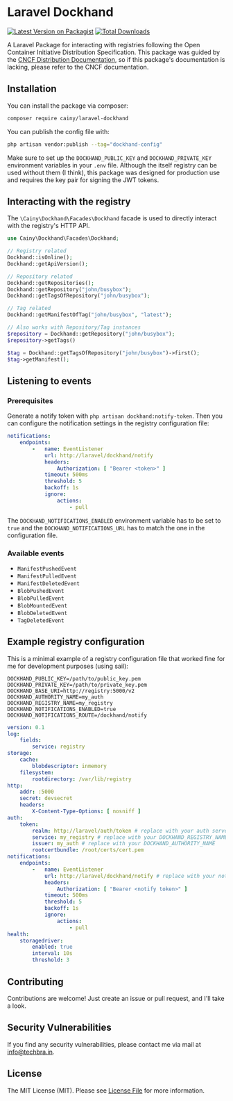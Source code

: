 # Laravel Dockhand

[![Latest Version on Packagist](https://img.shields.io/packagist/v/cainy/laravel-dockhand.svg?style=flat-square)](https://packagist.org/packages/cainy/laravel-dockhand)
[![Total Downloads](https://img.shields.io/packagist/dt/cainy/laravel-dockhand.svg?style=flat-square)](https://packagist.org/packages/cainy/laravel-dockhand)

A Laravel Package for interacting with registries following the Open Container Initiative Distribution Specification.
This package was guided by the [CNCF Distribution Documentation](https://distribution.github.io/distribution/), so
if this package's documentation is lacking, please refer to the CNCF documentation.

## Installation

You can install the package via composer:

```bash
composer require cainy/laravel-dockhand
```

You can publish the config file with:

```bash
php artisan vendor:publish --tag="dockhand-config"
```

Make sure to set up the `DOCKHAND_PUBLIC_KEY` and `DOCKHAND_PRIVATE_KEY` environment variables in your `.env` file.
Although the itself registry can be used without them (I think), this package was designed for production use and
requires the key pair for signing the JWT tokens.

## Interacting with the registry

The `\Cainy\Dockhand\Facades\Dockhand` facade is used to directly interact with the registry's HTTP API.

```php
use Cainy\Dockhand\Facades\Dockhand;

// Registry related
Dockhand::isOnline();
Dockhand::getApiVersion();

// Repository related
Dockhand::getRepositories();
Dockhand::getRepository("john/busybox");
Dockhand::getTagsOfRepository("john/busybox");

// Tag related
Dockhand::getManifestOfTag("john/busybox", "latest");

// Also works with Repository/Tag instances
$repository = Dockhand::getRepository("john/busybox");
$repository->getTags()

$tag = Dockhand::getTagsOfRepository("john/busybox")->first();
$tag->getManifest();
```

## Listening to events

### Prerequisites

Generate a notify token with `php artisan dockhand:notify-token`.
Then you can configure the notification settings in the registry configuration file:

```yaml
notifications:
    endpoints:
        -   name: EventListener
            url: http://laravel/dockhand/notify
            headers:
                Authorization: [ "Bearer <token>" ]
            timeout: 500ms
            threshold: 5
            backoff: 1s
            ignore:
                actions:
                    - pull
```

The `DOCKHAND_NOTIFICATIONS_ENABLED` environment variable has to be set to `true` and the `DOCKHAND_NOTIFICATIONS_URL`
has to match the one in the configuration file.

### Available events

- `ManifestPushedEvent`
- `ManifestPulledEvent`
- `ManifestDeletedEvent`
- `BlobPushedEvent`
- `BlobPulledEvent`
- `BlobMountedEvent`
- `BlobDeletedEvent`
- `TagDeletedEvent`

## Example registry configuration

This is a minimal example of a registry configuration file that worked fine for me for development purposes (using
sail):

```dotenv
DOCKHAND_PUBLIC_KEY=/path/to/public_key.pem
DOCKHAND_PRIVATE_KEY=/path/to/private_key.pem
DOCKHAND_BASE_URI=http://registry:5000/v2
DOCKHAND_AUTHORITY_NAME=my_auth
DOCKHAND_REGISTRY_NAME=my_registry
DOCKHAND_NOTIFICATIONS_ENABLED=true
DOCKHAND_NOTIFICATIONS_ROUTE=/dockhand/notify
```

```yaml
version: 0.1
log:
    fields:
        service: registry
storage:
    cache:
        blobdescriptor: inmemory
    filesystem:
        rootdirectory: /var/lib/registry
http:
    addr: :5000
    secret: devsecret
    headers:
        X-Content-Type-Options: [ nosniff ]
auth:
    token:
        realm: http://laravel/auth/token # replace with your auth server uri
        service: my_registry # replace with your DOCKHAND_REGISTRY_NAME
        issuer: my_auth # replace with your DOCKHAND_AUTHORITY_NAME
        rootcertbundle: /root/certs/cert.pem
notifications:
    endpoints:
        -   name: EventListener
            url: http://laravel/dockhand/notify # replace with your notify endpoint
            headers:
                Authorization: [ "Bearer <notify token>" ]
            timeout: 500ms
            threshold: 5
            backoff: 1s
            ignore:
                actions:
                    - pull
health:
    storagedriver:
        enabled: true
        interval: 10s
        threshold: 3
```

## Contributing

Contributions are welcome! Just create an issue or pull request, and I'll take a look.

## Security Vulnerabilities

If you find any security vulnerabilities, please contact me via mail at [info@techbra.in](mailto:info@techbra.in).

## License

The MIT License (MIT). Please see [License File](LICENSE.md) for more information.
